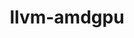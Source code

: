 ---
title: "llvm-amdgpu"
layout: cache
categories: [package, develop]
meta: {"versions": ["5.4.3", "5.5.1"], "compilers": ["gcc@=11.1.0", "gcc@=11.3.0"], "oss": ["ubuntu20.04", "ubuntu22.04"], "platforms": ["linux"], "targets": ["x86_64_v3"], "stacks": ["data-vis-sdk", "e4s", "gpu-tests", "ml-linux-x86_64-rocm", "root"], "num_specs": 25, "num_specs_by_stack": {"gpu-tests": 5, "root": 25, "e4s": 10, "data-vis-sdk": 6, "ml-linux-x86_64-rocm": 9}}
spec_details: [{"hash": "hqglxjq3qfmkulxi5tdglspbivrlyrvn", "compiler": "gcc@=11.1.0", "versions": ["5.5.1"], "os": "ubuntu20.04", "platform": "linux", "target": "x86_64_v3", "variants": ["build_system=cmake", "build_type=Release", "generator=ninja", "~ipo", "~link_llvm_dylib", "~llvm_dylib", "~openmp", "patches=a08bbe1,c4750bb", "+rocm-device-libs"], "stacks": ["gpu-tests", "root", "e4s"], "size": "-", "tarball": "https://binaries.spack.io/develop/build_cache/linux-ubuntu20.04-x86_64_v3/gcc-11.1.0/llvm-amdgpu-5.5.1/linux-ubuntu20.04-x86_64_v3-gcc-11.1.0-llvm-amdgpu-5.5.1-hqglxjq3qfmkulxi5tdglspbivrlyrvn.spack"}, {"hash": "vgnitufqbzjrspptzdpo67cr6hngt2z7", "compiler": "gcc@=11.1.0", "versions": ["5.5.1"], "os": "ubuntu20.04", "platform": "linux", "target": "x86_64_v3", "variants": ["build_system=cmake", "build_type=Release", "generator=ninja", "~ipo", "~link_llvm_dylib", "~llvm_dylib", "~openmp", "patches=a08bbe1,c4750bb", "+rocm-device-libs"], "stacks": ["gpu-tests", "root", "e4s"], "size": "-", "tarball": "https://binaries.spack.io/develop/build_cache/linux-ubuntu20.04-x86_64_v3/gcc-11.1.0/llvm-amdgpu-5.5.1/linux-ubuntu20.04-x86_64_v3-gcc-11.1.0-llvm-amdgpu-5.5.1-vgnitufqbzjrspptzdpo67cr6hngt2z7.spack"}, {"hash": "3g7a7ykjjqjznc45lz5jreqxiwxvld2k", "compiler": "gcc@=11.1.0", "versions": ["5.5.1"], "os": "ubuntu20.04", "platform": "linux", "target": "x86_64_v3", "variants": ["build_system=cmake", "build_type=Release", "generator=ninja", "~ipo", "~link_llvm_dylib", "~llvm_dylib", "~openmp", "patches=a08bbe1,c4750bb", "+rocm-device-libs"], "stacks": ["gpu-tests", "root", "e4s"], "size": "-", "tarball": "https://binaries.spack.io/develop/build_cache/linux-ubuntu20.04-x86_64_v3/gcc-11.1.0/llvm-amdgpu-5.5.1/linux-ubuntu20.04-x86_64_v3-gcc-11.1.0-llvm-amdgpu-5.5.1-3g7a7ykjjqjznc45lz5jreqxiwxvld2k.spack"}, {"hash": "b7wv427umtnkvr5abbhyw2eqg3etxrpm", "compiler": "gcc@=11.1.0", "versions": ["5.5.1"], "os": "ubuntu20.04", "platform": "linux", "target": "x86_64_v3", "variants": ["build_system=cmake", "build_type=Release", "generator=ninja", "~ipo", "~link_llvm_dylib", "~llvm_dylib", "~openmp", "patches=a08bbe1,c4750bb", "+rocm-device-libs"], "stacks": ["gpu-tests", "root", "e4s"], "size": "-", "tarball": "https://binaries.spack.io/develop/build_cache/linux-ubuntu20.04-x86_64_v3/gcc-11.1.0/llvm-amdgpu-5.5.1/linux-ubuntu20.04-x86_64_v3-gcc-11.1.0-llvm-amdgpu-5.5.1-b7wv427umtnkvr5abbhyw2eqg3etxrpm.spack"}, {"hash": "l54mnl3iumzix37iw4m5c5lnk6fdisz5", "compiler": "gcc@=11.1.0", "versions": ["5.5.1"], "os": "ubuntu20.04", "platform": "linux", "target": "x86_64_v3", "variants": ["build_system=cmake", "build_type=Release", "generator=ninja", "~ipo", "~link_llvm_dylib", "~llvm_dylib", "~openmp", "patches=a08bbe1,c4750bb", "+rocm-device-libs"], "stacks": ["gpu-tests", "root", "e4s"], "size": "-", "tarball": "https://binaries.spack.io/develop/build_cache/linux-ubuntu20.04-x86_64_v3/gcc-11.1.0/llvm-amdgpu-5.5.1/linux-ubuntu20.04-x86_64_v3-gcc-11.1.0-llvm-amdgpu-5.5.1-l54mnl3iumzix37iw4m5c5lnk6fdisz5.spack"}, {"hash": "li5zngi7pdye2q26cbstonaosvzfk7bm", "compiler": "gcc@=11.1.0", "versions": ["5.4.3"], "os": "ubuntu20.04", "platform": "linux", "target": "x86_64_v3", "variants": ["build_system=cmake", "build_type=Release", "generator=ninja", "~ipo", "~link_llvm_dylib", "~llvm_dylib", "~openmp", "patches=a08bbe1", "+rocm-device-libs"], "stacks": ["root", "e4s"], "size": "-", "tarball": "https://binaries.spack.io/develop/build_cache/linux-ubuntu20.04-x86_64_v3/gcc-11.1.0/llvm-amdgpu-5.4.3/linux-ubuntu20.04-x86_64_v3-gcc-11.1.0-llvm-amdgpu-5.4.3-li5zngi7pdye2q26cbstonaosvzfk7bm.spack"}, {"hash": "c25pnbupif4x44aeeybbxqf4ekluphku", "compiler": "gcc@=11.1.0", "versions": ["5.4.3"], "os": "ubuntu20.04", "platform": "linux", "target": "x86_64_v3", "variants": ["build_system=cmake", "build_type=Release", "generator=ninja", "~ipo", "~link_llvm_dylib", "~llvm_dylib", "~openmp", "patches=a08bbe1", "+rocm-device-libs"], "stacks": ["root", "e4s"], "size": "-", "tarball": "https://binaries.spack.io/develop/build_cache/linux-ubuntu20.04-x86_64_v3/gcc-11.1.0/llvm-amdgpu-5.4.3/linux-ubuntu20.04-x86_64_v3-gcc-11.1.0-llvm-amdgpu-5.4.3-c25pnbupif4x44aeeybbxqf4ekluphku.spack"}, {"hash": "q2ryritbukqimxoxzlgriugmlt2cjf5z", "compiler": "gcc@=11.1.0", "versions": ["5.4.3"], "os": "ubuntu20.04", "platform": "linux", "target": "x86_64_v3", "variants": ["build_system=cmake", "build_type=Release", "generator=ninja", "~ipo", "~link_llvm_dylib", "~llvm_dylib", "~openmp", "patches=a08bbe1", "+rocm-device-libs"], "stacks": ["root", "e4s"], "size": "-", "tarball": "https://binaries.spack.io/develop/build_cache/linux-ubuntu20.04-x86_64_v3/gcc-11.1.0/llvm-amdgpu-5.4.3/linux-ubuntu20.04-x86_64_v3-gcc-11.1.0-llvm-amdgpu-5.4.3-q2ryritbukqimxoxzlgriugmlt2cjf5z.spack"}, {"hash": "v3dubrnf5k6aiqg5vjhxuapbqdo73l7y", "compiler": "gcc@=11.1.0", "versions": ["5.4.3"], "os": "ubuntu20.04", "platform": "linux", "target": "x86_64_v3", "variants": ["build_system=cmake", "build_type=Release", "generator=ninja", "~ipo", "~link_llvm_dylib", "~llvm_dylib", "~openmp", "patches=a08bbe1", "+rocm-device-libs"], "stacks": ["root", "e4s"], "size": "-", "tarball": "https://binaries.spack.io/develop/build_cache/linux-ubuntu20.04-x86_64_v3/gcc-11.1.0/llvm-amdgpu-5.4.3/linux-ubuntu20.04-x86_64_v3-gcc-11.1.0-llvm-amdgpu-5.4.3-v3dubrnf5k6aiqg5vjhxuapbqdo73l7y.spack"}, {"hash": "elcw7j6jz622zrdjr2pgjfiepmgf4u6j", "compiler": "gcc@=11.1.0", "versions": ["5.4.3"], "os": "ubuntu20.04", "platform": "linux", "target": "x86_64_v3", "variants": ["build_system=cmake", "build_type=Release", "generator=ninja", "~ipo", "~link_llvm_dylib", "~llvm_dylib", "~openmp", "patches=a08bbe1", "+rocm-device-libs"], "stacks": ["root", "e4s"], "size": "-", "tarball": "https://binaries.spack.io/develop/build_cache/linux-ubuntu20.04-x86_64_v3/gcc-11.1.0/llvm-amdgpu-5.4.3/linux-ubuntu20.04-x86_64_v3-gcc-11.1.0-llvm-amdgpu-5.4.3-elcw7j6jz622zrdjr2pgjfiepmgf4u6j.spack"}, {"hash": "g4j2dj3upzcbitje4e6l6vx3hsekqa5s", "compiler": "gcc@=11.1.0", "versions": ["5.5.1"], "os": "ubuntu20.04", "platform": "linux", "target": "x86_64_v3", "variants": ["build_system=cmake", "build_type=Release", "generator=ninja", "~ipo", "~link_llvm_dylib", "~llvm_dylib", "~openmp", "patches=a08bbe1,c4750bb", "+rocm-device-libs"], "stacks": ["root", "data-vis-sdk"], "size": "-", "tarball": "https://binaries.spack.io/develop/build_cache/linux-ubuntu20.04-x86_64_v3/gcc-11.1.0/llvm-amdgpu-5.5.1/linux-ubuntu20.04-x86_64_v3-gcc-11.1.0-llvm-amdgpu-5.5.1-g4j2dj3upzcbitje4e6l6vx3hsekqa5s.spack"}, {"hash": "flfoqoj2eekyhqy373bp5qm65gw7odor", "compiler": "gcc@=11.1.0", "versions": ["5.5.1"], "os": "ubuntu20.04", "platform": "linux", "target": "x86_64_v3", "variants": ["build_system=cmake", "build_type=Release", "generator=ninja", "~ipo", "~link_llvm_dylib", "~llvm_dylib", "~openmp", "patches=a08bbe1,c4750bb", "+rocm-device-libs"], "stacks": ["root", "data-vis-sdk"], "size": "-", "tarball": "https://binaries.spack.io/develop/build_cache/linux-ubuntu20.04-x86_64_v3/gcc-11.1.0/llvm-amdgpu-5.5.1/linux-ubuntu20.04-x86_64_v3-gcc-11.1.0-llvm-amdgpu-5.5.1-flfoqoj2eekyhqy373bp5qm65gw7odor.spack"}, {"hash": "id6a4gkzrb7hagnal3rrwlgqnnvbp7m4", "compiler": "gcc@=11.1.0", "versions": ["5.5.1"], "os": "ubuntu20.04", "platform": "linux", "target": "x86_64_v3", "variants": ["build_system=cmake", "build_type=Release", "generator=ninja", "~ipo", "~link_llvm_dylib", "~llvm_dylib", "~openmp", "patches=a08bbe1,c4750bb", "+rocm-device-libs"], "stacks": ["root", "data-vis-sdk"], "size": "-", "tarball": "https://binaries.spack.io/develop/build_cache/linux-ubuntu20.04-x86_64_v3/gcc-11.1.0/llvm-amdgpu-5.5.1/linux-ubuntu20.04-x86_64_v3-gcc-11.1.0-llvm-amdgpu-5.5.1-id6a4gkzrb7hagnal3rrwlgqnnvbp7m4.spack"}, {"hash": "2kxfk63ilri6qnj4ofo4seqmkiwvcjkl", "compiler": "gcc@=11.1.0", "versions": ["5.5.1"], "os": "ubuntu20.04", "platform": "linux", "target": "x86_64_v3", "variants": ["build_system=cmake", "build_type=Release", "generator=ninja", "~ipo", "~link_llvm_dylib", "~llvm_dylib", "~openmp", "patches=a08bbe1,c4750bb", "+rocm-device-libs"], "stacks": ["root", "data-vis-sdk"], "size": "-", "tarball": "https://binaries.spack.io/develop/build_cache/linux-ubuntu20.04-x86_64_v3/gcc-11.1.0/llvm-amdgpu-5.5.1/linux-ubuntu20.04-x86_64_v3-gcc-11.1.0-llvm-amdgpu-5.5.1-2kxfk63ilri6qnj4ofo4seqmkiwvcjkl.spack"}, {"hash": "evwxhbbxvy3f5nj4skpcjztdxllrli7k", "compiler": "gcc@=11.1.0", "versions": ["5.5.1"], "os": "ubuntu20.04", "platform": "linux", "target": "x86_64_v3", "variants": ["build_system=cmake", "build_type=Release", "generator=ninja", "~ipo", "~link_llvm_dylib", "~llvm_dylib", "~openmp", "patches=a08bbe1,c4750bb", "+rocm-device-libs"], "stacks": ["root", "data-vis-sdk"], "size": "-", "tarball": "https://binaries.spack.io/develop/build_cache/linux-ubuntu20.04-x86_64_v3/gcc-11.1.0/llvm-amdgpu-5.5.1/linux-ubuntu20.04-x86_64_v3-gcc-11.1.0-llvm-amdgpu-5.5.1-evwxhbbxvy3f5nj4skpcjztdxllrli7k.spack"}, {"hash": "t6wk2wi4gwa2cxqazkpp7iepaeqejyqi", "compiler": "gcc@=11.1.0", "versions": ["5.5.1"], "os": "ubuntu20.04", "platform": "linux", "target": "x86_64_v3", "variants": ["build_system=cmake", "build_type=Release", "generator=ninja", "~ipo", "~link_llvm_dylib", "~llvm_dylib", "~openmp", "patches=a08bbe1,c4750bb", "+rocm-device-libs"], "stacks": ["root", "data-vis-sdk"], "size": "-", "tarball": "https://binaries.spack.io/develop/build_cache/linux-ubuntu20.04-x86_64_v3/gcc-11.1.0/llvm-amdgpu-5.5.1/linux-ubuntu20.04-x86_64_v3-gcc-11.1.0-llvm-amdgpu-5.5.1-t6wk2wi4gwa2cxqazkpp7iepaeqejyqi.spack"}, {"hash": "xohmt52zved57nr2e5ethh3elkw4wygr", "compiler": "gcc@=11.3.0", "versions": ["5.5.1"], "os": "ubuntu22.04", "platform": "linux", "target": "x86_64_v3", "variants": ["build_system=cmake", "build_type=Release", "generator=ninja", "~ipo", "~link_llvm_dylib", "~llvm_dylib", "~openmp", "patches=a08bbe1,c4750bb", "+rocm-device-libs"], "stacks": ["root", "ml-linux-x86_64-rocm"], "size": "-", "tarball": "https://binaries.spack.io/develop/build_cache/linux-ubuntu22.04-x86_64_v3/gcc-11.3.0/llvm-amdgpu-5.5.1/linux-ubuntu22.04-x86_64_v3-gcc-11.3.0-llvm-amdgpu-5.5.1-xohmt52zved57nr2e5ethh3elkw4wygr.spack"}, {"hash": "6xtweyagzjdrby3jrmgxkyl7jtoe6346", "compiler": "gcc@=11.3.0", "versions": ["5.5.1"], "os": "ubuntu22.04", "platform": "linux", "target": "x86_64_v3", "variants": ["build_system=cmake", "build_type=Release", "generator=ninja", "~ipo", "~link_llvm_dylib", "~llvm_dylib", "~openmp", "patches=a08bbe1,c4750bb", "+rocm-device-libs"], "stacks": ["root", "ml-linux-x86_64-rocm"], "size": "-", "tarball": "https://binaries.spack.io/develop/build_cache/linux-ubuntu22.04-x86_64_v3/gcc-11.3.0/llvm-amdgpu-5.5.1/linux-ubuntu22.04-x86_64_v3-gcc-11.3.0-llvm-amdgpu-5.5.1-6xtweyagzjdrby3jrmgxkyl7jtoe6346.spack"}, {"hash": "bm2wfw5wzaprxsg5hvoij3gza5j65p5b", "compiler": "gcc@=11.3.0", "versions": ["5.5.1"], "os": "ubuntu22.04", "platform": "linux", "target": "x86_64_v3", "variants": ["build_system=cmake", "build_type=Release", "generator=ninja", "~ipo", "~link_llvm_dylib", "~llvm_dylib", "~openmp", "patches=a08bbe1,c4750bb", "+rocm-device-libs"], "stacks": ["root", "ml-linux-x86_64-rocm"], "size": "-", "tarball": "https://binaries.spack.io/develop/build_cache/linux-ubuntu22.04-x86_64_v3/gcc-11.3.0/llvm-amdgpu-5.5.1/linux-ubuntu22.04-x86_64_v3-gcc-11.3.0-llvm-amdgpu-5.5.1-bm2wfw5wzaprxsg5hvoij3gza5j65p5b.spack"}, {"hash": "vg5nbf5b5qsdfso6kcj6aejwmdn2byug", "compiler": "gcc@=11.3.0", "versions": ["5.5.1"], "os": "ubuntu22.04", "platform": "linux", "target": "x86_64_v3", "variants": ["build_system=cmake", "build_type=Release", "generator=ninja", "~ipo", "~link_llvm_dylib", "~llvm_dylib", "~openmp", "patches=a08bbe1,c4750bb", "+rocm-device-libs"], "stacks": ["root", "ml-linux-x86_64-rocm"], "size": "-", "tarball": "https://binaries.spack.io/develop/build_cache/linux-ubuntu22.04-x86_64_v3/gcc-11.3.0/llvm-amdgpu-5.5.1/linux-ubuntu22.04-x86_64_v3-gcc-11.3.0-llvm-amdgpu-5.5.1-vg5nbf5b5qsdfso6kcj6aejwmdn2byug.spack"}, {"hash": "ufdntixibnha7me6if4r5gvuykm7qtem", "compiler": "gcc@=11.3.0", "versions": ["5.5.1"], "os": "ubuntu22.04", "platform": "linux", "target": "x86_64_v3", "variants": ["build_system=cmake", "build_type=Release", "generator=ninja", "~ipo", "~link_llvm_dylib", "~llvm_dylib", "~openmp", "patches=a08bbe1,c4750bb", "+rocm-device-libs"], "stacks": ["root", "ml-linux-x86_64-rocm"], "size": "-", "tarball": "https://binaries.spack.io/develop/build_cache/linux-ubuntu22.04-x86_64_v3/gcc-11.3.0/llvm-amdgpu-5.5.1/linux-ubuntu22.04-x86_64_v3-gcc-11.3.0-llvm-amdgpu-5.5.1-ufdntixibnha7me6if4r5gvuykm7qtem.spack"}, {"hash": "33rsc4iualjlv7daqpkfz6evjekuzdb7", "compiler": "gcc@=11.3.0", "versions": ["5.5.1"], "os": "ubuntu22.04", "platform": "linux", "target": "x86_64_v3", "variants": ["build_system=cmake", "build_type=Release", "generator=ninja", "~ipo", "~link_llvm_dylib", "~llvm_dylib", "~openmp", "patches=a08bbe1,c4750bb", "+rocm-device-libs"], "stacks": ["root", "ml-linux-x86_64-rocm"], "size": "-", "tarball": "https://binaries.spack.io/develop/build_cache/linux-ubuntu22.04-x86_64_v3/gcc-11.3.0/llvm-amdgpu-5.5.1/linux-ubuntu22.04-x86_64_v3-gcc-11.3.0-llvm-amdgpu-5.5.1-33rsc4iualjlv7daqpkfz6evjekuzdb7.spack"}, {"hash": "awsmttmvvte3ndbkc7lly6lvs6i2wmyu", "compiler": "gcc@=11.3.0", "versions": ["5.5.1"], "os": "ubuntu22.04", "platform": "linux", "target": "x86_64_v3", "variants": ["build_system=cmake", "build_type=Release", "generator=ninja", "~ipo", "~link_llvm_dylib", "~llvm_dylib", "~openmp", "patches=a08bbe1,c4750bb", "+rocm-device-libs"], "stacks": ["root", "ml-linux-x86_64-rocm"], "size": "-", "tarball": "https://binaries.spack.io/develop/build_cache/linux-ubuntu22.04-x86_64_v3/gcc-11.3.0/llvm-amdgpu-5.5.1/linux-ubuntu22.04-x86_64_v3-gcc-11.3.0-llvm-amdgpu-5.5.1-awsmttmvvte3ndbkc7lly6lvs6i2wmyu.spack"}, {"hash": "6tu66a55esyoz6ysmc6lsbegrt2zwmki", "compiler": "gcc@=11.3.0", "versions": ["5.5.1"], "os": "ubuntu22.04", "platform": "linux", "target": "x86_64_v3", "variants": ["build_system=cmake", "build_type=Release", "generator=ninja", "~ipo", "~link_llvm_dylib", "~llvm_dylib", "~openmp", "patches=a08bbe1,c4750bb", "+rocm-device-libs"], "stacks": ["root", "ml-linux-x86_64-rocm"], "size": "-", "tarball": "https://binaries.spack.io/develop/build_cache/linux-ubuntu22.04-x86_64_v3/gcc-11.3.0/llvm-amdgpu-5.5.1/linux-ubuntu22.04-x86_64_v3-gcc-11.3.0-llvm-amdgpu-5.5.1-6tu66a55esyoz6ysmc6lsbegrt2zwmki.spack"}, {"hash": "62sqhsur272qhwj6pjyv6q4qfiwzqgnt", "compiler": "gcc@=11.3.0", "versions": ["5.5.1"], "os": "ubuntu22.04", "platform": "linux", "target": "x86_64_v3", "variants": ["build_system=cmake", "build_type=Release", "generator=ninja", "~ipo", "~link_llvm_dylib", "~llvm_dylib", "~openmp", "patches=a08bbe1,c4750bb", "+rocm-device-libs"], "stacks": ["root", "ml-linux-x86_64-rocm"], "size": "-", "tarball": "https://binaries.spack.io/develop/build_cache/linux-ubuntu22.04-x86_64_v3/gcc-11.3.0/llvm-amdgpu-5.5.1/linux-ubuntu22.04-x86_64_v3-gcc-11.3.0-llvm-amdgpu-5.5.1-62sqhsur272qhwj6pjyv6q4qfiwzqgnt.spack"}]
---